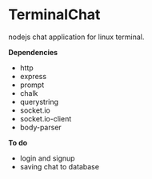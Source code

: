 # TerminalChat
nodejs chat application for linux terminal.

<strong> Dependencies</strong><br>
<ul>
<li>http
<li>express
<li>prompt
<li>chalk
<li>querystring
<li>socket.io
<li>socket.io-client
<li>body-parser
</ul>

<strong>To do</strong>
<ul>
<li>login and signup
<li>saving chat to database
</ul>
